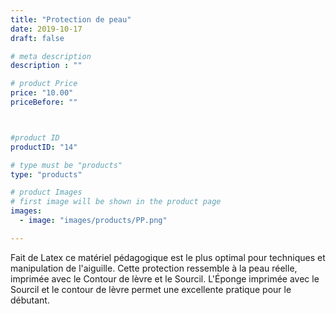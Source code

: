 ```yaml
---
title: "Protection de peau"
date: 2019-10-17
draft: false

# meta description
description : ""

# product Price
price: "10.00"
priceBefore: ""



#product ID
productID: "14"

# type must be "products"
type: "products"

# product Images
# first image will be shown in the product page
images:
  - image: "images/products/PP.png"

---
```


Fait de Latex ce matériel pédagogique
est le plus optimal pour techniques et
manipulation de l'aiguille. 
Cette protection ressemble à la peau
réelle, imprimée avec le Contour de
lèvre et le Sourcil. 
L'Éponge imprimée avec le Sourcil et
le contour de lèvre permet une
excellente pratique pour le débutant.
